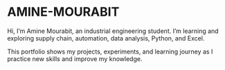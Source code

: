 # AMINE-MOURABIT
Hi, I’m Amine Mourabit, an industrial engineering student. I’m learning and exploring supply chain, automation, data analysis, Python, and Excel.

This portfolio shows my projects, experiments, and learning journey as I practice new skills and improve my knowledge.
